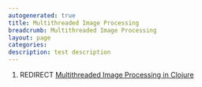 ```yaml
---
autogenerated: true
title: Multithreaded Image Processing
breadcrumb: Multithreaded Image Processing
layout: page
categories: 
description: test description
---
```


1.  REDIRECT [Multithreaded Image Processing in Clojure](Multithreaded_Image_Processing_in_Clojure )
